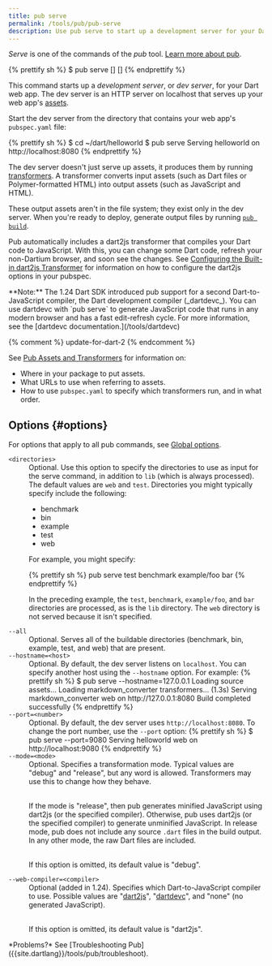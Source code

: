 ```yaml
---
title: pub serve
permalink: /tools/pub/pub-serve
description: Use pub serve to start up a development server for your Dart app.
---
```


_Serve_ is one of the commands of the _pub_ tool.
[Learn more about pub](/tools/pub).

{% prettify sh %}
$ pub serve [<options>] [<directories>]
{% endprettify %}

This command starts up a _development server_, or _dev server_,
for your Dart web app. The dev server is an HTTP server on localhost
that serves up your web app's
[assets]({{site.dartlang}}/tools/pub/glossary#asset).

Start the dev server from the directory that contains your web app's
`pubspec.yaml` file:

{% prettify sh %}
$ cd ~/dart/helloworld
$ pub serve
Serving helloworld on http://localhost:8080
{% endprettify %}

The dev server doesn't just serve up assets, it produces them by running
[transformers]({{site.dartlang}}/tools/pub/glossary#transformer).
A transformer converts input assets (such as Dart files or
Polymer-formatted HTML) into output assets
(such as JavaScript and HTML).

These output assets aren't in the file system; they exist only in the dev
server. When you're ready to deploy, generate output files by running
[`pub build`](/tools/pub/pub-build).

Pub automatically includes a dart2js transformer that compiles your Dart code
to JavaScript. With this, you can change some Dart code, refresh your
non-Dartium browser, and soon see the changes. See
[Configuring the Built-in dart2js Transformer](/tools/pub/dart2js-transformer)
for information on how to configure the dart2js options in your pubspec.

<aside class="alert alert-info" markdown="1">
**Note:**
The 1.24 Dart SDK introduced pub support for a second Dart-to-JavaScript compiler,
the Dart development compiler (_dartdevc_).
You can use dartdevc with `pub serve` to generate JavaScript code that
runs in any modern browser and has a fast edit-refresh cycle.
For more information, see the [dartdevc documentation.](/tools/dartdevc)
</aside>

{% comment %}
update-for-dart-2
{% endcomment %}


See [Pub Assets and Transformers]({{site.dartlang}}/tools/pub/assets-and-transformers) for
information on:

* Where in your package to put assets.
* What URLs to use when referring to assets.
* How to use `pubspec.yaml` to specify which transformers run, and in
  what order.

## Options {#options}

For options that apply to all pub commands, see
[Global options]({{site.dartlang}}/tools/pub/cmd#global-options).

<dl>
<dt><code>&lt;directories&gt;</code></dt>
<dd>Optional. Use this option to specify the directories to use
as input for the serve command, in addition to <code>lib</code>
(which is always processed).
The default values are <code>web</code> and <code>test</code>.
Directories you might typically specify include the following:

<ul>
<li>benchmark</li>
<li>bin</li>
<li>example</li>
<li>test</li>
<li>web</li>
</ul>

For example, you might specify:

{% prettify sh %}
pub serve test benchmark example/foo bar
{% endprettify %}

In the preceding example, the <code>test</code>, <code>benchmark</code>,
<code>example/foo</code>, and <code>bar</code> directories are processed,
as is the <code>lib</code> directory.
The <code>web</code> directory is not served because it isn't specified.</dd>

<dt><code>--all</code></dt>
<dd>Optional. Serves all of the buildable directories (benchmark, bin, example,
test, and web) that are present.</dd>


<dt><code>--hostname=&lt;host&gt;</code></dt>
<dd>Optional. By default, the dev server listens on <code>localhost</code>.
You can specify another host using the <code>--hostname</code> option.
For example:
{% prettify sh %}
$ pub serve --hostname=127.0.0.1
Loading source assets...
Loading markdown_converter transformers... (1.3s)
Serving markdown_converter web on http://127.0.0.1:8080
Build completed successfully
{% endprettify %}
</dd>


<dt><code>--port=&lt;number&gt;</code></dt>
<dd>Optional. By default, the dev server uses <code>http://localhost:8080</code>.
To change the port number, use the <code>--port</code> option:
{% prettify sh %}
$ pub serve --port=9080
Serving helloworld web on http://localhost:9080
{% endprettify %}
</dd>


<dt><code>--mode=&lt;mode&gt;</code></dt>
<dd>Optional. Specifies a transformation mode. Typical values are
"debug" and "release", but any word is allowed.
Transformers may use this to change how they behave.<br><br>

If the mode is "release",
then pub generates minified JavaScript using dart2js (or the specified compiler).
Otherwise, pub uses dart2js (or the specified compiler)
to generate unminified JavaScript.
In release mode, pub does not
include any source <code>.dart</code> files in the build output.
In any other mode, the raw Dart files are included.<br><br>

If this option is omitted, its default value is "debug".</dd>


<dt><code>--web-compiler=&lt;compiler&gt;</code> </dt>
<dd>Optional (added in 1.24).
Specifies which Dart-to-JavaScript compiler to use.
Possible values are "<a href="/tools/dart2js">dart2js</a>",
"<a href="/tools/dartdevc">dartdevc</a>", and "none" (no generated JavaScript).
<br><br>

If this option is omitted, its default value is "dart2js".
</dd>
</dl>

<aside class="alert alert-info" markdown="1">
*Problems?*
See [Troubleshooting Pub]({{site.dartlang}}/tools/pub/troubleshoot).
</aside>
